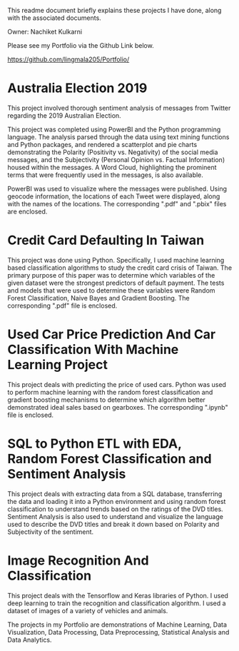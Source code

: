 This readme document briefly explains these projects I have done, along with the associated documents.

Owner: Nachiket Kulkarni

Please see my Portfolio via the Github Link below.


https://github.com/lingmala205/Portfolio/


# Australia Election 2019

This project involved thorough sentiment analysis of messages from Twitter regarding the 2019 Australian Election.

This project was completed using PowerBI and the Python programming language. The analysis parsed through the data using text mining functions and Python packages, and rendered a scatterplot and pie charts demonstrating the Polarity (Positivity vs. Negativity) of the social media messages, and the Subjectivity (Personal Opinion vs. Factual Information) housed within the messages. A Word Cloud, highlighting the prominent terms that were frequently used in the messages, is also available.

PowerBI was used to visualize where the messages were published. Using geocode information, the locations of each Tweet were displayed, along with the names of the locations. The corresponding ".pdf" and ".pbix" files are enclosed.



# Credit Card Defaulting In Taiwan

This project was done using Python. Specifically, I used machine learning based classification algorithms to study the credit card crisis of Taiwan. The primary purpose of this paper was to determine which variables of the given dataset were the strongest predictors of default payment. The tests and models that were used to determine these variables were Random Forest Classification, Naive Bayes and Gradient Boosting. The corresponding ".pdf" file is enclosed.



# Used Car Price Prediction And Car Classification With Machine Learning Project

This project deals with predicting the price of used cars. Python was used to perform machine learning with the random forest classification and gradient boosting mechanisms to determine which algorithm better demonstrated ideal sales based on gearboxes.
The corresponding ".ipynb" file is enclosed.



# SQL to Python ETL with EDA, Random Forest Classification and Sentiment Analysis

This project deals with extracting data from a SQL database, transferring the data and loading it into a Python environment and using random forest classification to understand trends based on the ratings of the DVD titles. 
Sentiment Analysis is also used to understand and visualize the language used to describe the DVD titles and break it down based on Polarity and Subjectivity of the sentiment.


# Image Recognition And Classification 

This project deals with the Tensorflow and Keras libraries of Python. I used deep learning to train the recognition and classification algorithm. I used a dataset of images of a variety of vehicles and animals.



The projects in my Portfolio are demonstrations of Machine Learning, Data Visualization, Data Processing, Data Preprocessing, Statistical Analysis and Data Analytics.
